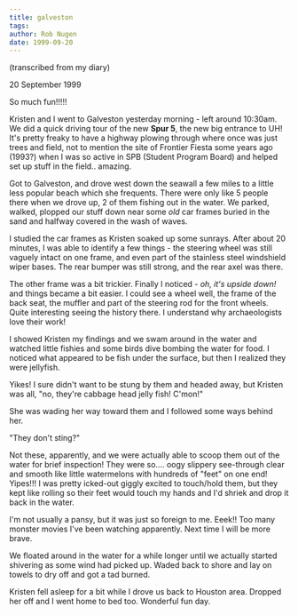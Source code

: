 ```yaml
---
title: galveston
tags: 
author: Rob Nugen
date: 1999-09-20
---
```


<p class=note>(transcribed from my diary)</p>

<p class=date>20 September 1999</p>

<p>So much fun!!!!!

<p>Kristen and I went to Galveston yesterday morning - left around
10:30am.  We did a quick driving tour of the new <b>Spur 5</b>, the
new big entrance to UH!  It's pretty freaky to have a highway plowing
through where once was just trees and field, not to mention the site
of Frontier Fiesta some years ago (1993?) when I was so active in SPB
(Student Program Board) and helped set up stuff in the field..
amazing.

<p>Got to Galveston, and drove west down the seawall a few miles to a
little less popular beach which she frequents.  There were only like 5
people there when we drove up, 2 of them fishing out in the water.  We
parked, walked, plopped our stuff down near some <em>old</em> car
frames buried in the sand and halfway covered in the wash of waves.

<p>I studied the car frames as Kristen soaked up some sunrays.  After
about 20 minutes, I was able to identify a few things - the steering
wheel was still vaguely intact on one frame, and even part of the
stainless steel windshield wiper bases.  The rear bumper was still
strong, and the rear axel was there.

<p>The other frame was a bit trickier.  Finally I noticed - <em>oh,
it's upside down!</em> and things became a bit easier. I could see a
wheel well, the frame of the back seat, the muffler and part of the
steering rod for the front wheels.  Quite interesting seeing the
history there. I understand why archaeologists love their work!

<p>I showed Kristen my findings and we swam around in the water and
watched little fishies and some birds dive bombing the water for food.
I noticed what appeared to be fish under the surface, but then I
realized they were jellyfish.

<p>Yikes!  I sure didn't want to be stung by them and headed away, but 
Kristen was all, "no, they're cabbage head jelly fish!  C'mon!"

<p>She was wading her way toward them and I followed some ways behind her. 

<p>"They don't sting?"

<p>Not these, apparently, and we were actually able to scoop them out of 
the water for brief inspection!  They were so....  oogy slippery 
see-through clear and smooth like little watermelons with hundreds of 
"feet" on one end!  Yipes!!!  I was pretty icked-out giggly excited to 
touch/hold them, but they kept like rolling so their feet would touch my 
hands and I'd shriek and drop it back in the water.

<p>I'm not usually a pansy, but it was just so foreign to me.  Eeek!!   Too 
many monster movies I've been watching apparently.  Next time I will be 
more brave.

<p>We floated around in the water for a while longer until we actually started shivering as some wind had picked up. Waded back to shore and lay on towels to dry off and got a tad burned.

<p>Kristen fell asleep for a bit while I drove us back to Houston area. Dropped her off and I went home to bed too. Wonderful fun day.
